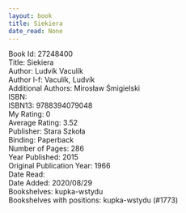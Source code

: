 ```yaml
---
layout: book
title: Siekiera
date_read: None
---
```


Book Id: 27248400<br />
Title: Siekiera<br />
Author: Ludvík Vaculík<br />
Author l-f: Vaculík, Ludvík<br />
Additional Authors: Mirosław Śmigielski<br />
ISBN: <br />
ISBN13: 9788394079048<br />
My Rating: 0<br />
Average Rating: 3.52<br />
Publisher: Stara Szkoła<br />
Binding: Paperback<br />
Number of Pages: 286<br />
Year Published: 2015<br />
Original Publication Year: 1966<br />
Date Read: <br />
Date Added: 2020/08/29<br />
Bookshelves: kupka-wstydu<br />
Bookshelves with positions: kupka-wstydu (#1773)<br />

